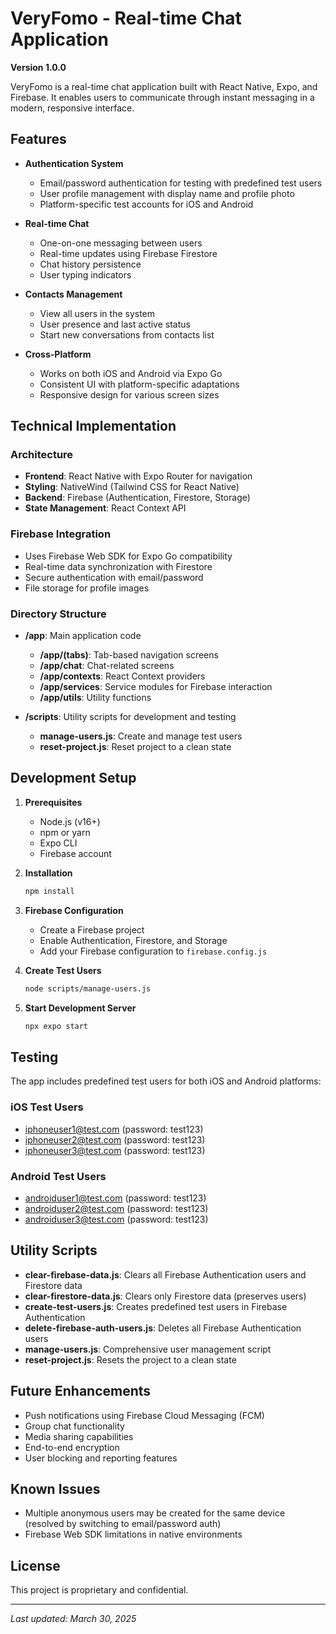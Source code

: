 # VeryFomo - Real-time Chat Application
**Version 1.0.0**

VeryFomo is a real-time chat application built with React Native, Expo, and Firebase. It enables users to communicate through instant messaging in a modern, responsive interface.

## Features

- **Authentication System**
  - Email/password authentication for testing with predefined test users
  - User profile management with display name and profile photo
  - Platform-specific test accounts for iOS and Android

- **Real-time Chat**
  - One-on-one messaging between users
  - Real-time updates using Firebase Firestore
  - Chat history persistence
  - User typing indicators

- **Contacts Management**
  - View all users in the system
  - User presence and last active status
  - Start new conversations from contacts list

- **Cross-Platform**
  - Works on both iOS and Android via Expo Go
  - Consistent UI with platform-specific adaptations
  - Responsive design for various screen sizes

## Technical Implementation

### Architecture

- **Frontend**: React Native with Expo Router for navigation
- **Styling**: NativeWind (Tailwind CSS for React Native)
- **Backend**: Firebase (Authentication, Firestore, Storage)
- **State Management**: React Context API

### Firebase Integration

- Uses Firebase Web SDK for Expo Go compatibility
- Real-time data synchronization with Firestore
- Secure authentication with email/password
- File storage for profile images

### Directory Structure

- **/app**: Main application code
  - **/app/(tabs)**: Tab-based navigation screens
  - **/app/chat**: Chat-related screens
  - **/app/contexts**: React Context providers
  - **/app/services**: Service modules for Firebase interaction
  - **/app/utils**: Utility functions

- **/scripts**: Utility scripts for development and testing
  - **manage-users.js**: Create and manage test users
  - **reset-project.js**: Reset project to a clean state

## Development Setup

1. **Prerequisites**
   - Node.js (v16+)
   - npm or yarn
   - Expo CLI
   - Firebase account

2. **Installation**
   ```bash
   npm install
   ```

3. **Firebase Configuration**
   - Create a Firebase project
   - Enable Authentication, Firestore, and Storage
   - Add your Firebase configuration to `firebase.config.js`

4. **Create Test Users**
   ```bash
   node scripts/manage-users.js
   ```

5. **Start Development Server**
   ```bash
   npx expo start
   ```

## Testing

The app includes predefined test users for both iOS and Android platforms:

### iOS Test Users
- iphoneuser1@test.com (password: test123)
- iphoneuser2@test.com (password: test123)
- iphoneuser3@test.com (password: test123)

### Android Test Users
- androiduser1@test.com (password: test123)
- androiduser2@test.com (password: test123)
- androiduser3@test.com (password: test123)

## Utility Scripts

- **clear-firebase-data.js**: Clears all Firebase Authentication users and Firestore data
- **clear-firestore-data.js**: Clears only Firestore data (preserves users)
- **create-test-users.js**: Creates predefined test users in Firebase Authentication
- **delete-firebase-auth-users.js**: Deletes all Firebase Authentication users
- **manage-users.js**: Comprehensive user management script
- **reset-project.js**: Resets the project to a clean state

## Future Enhancements

- Push notifications using Firebase Cloud Messaging (FCM)
- Group chat functionality
- Media sharing capabilities
- End-to-end encryption
- User blocking and reporting features

## Known Issues

- Multiple anonymous users may be created for the same device (resolved by switching to email/password auth)
- Firebase Web SDK limitations in native environments

## License

This project is proprietary and confidential.

---

*Last updated: March 30, 2025*
